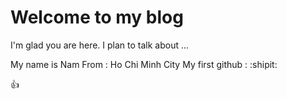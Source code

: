 # Welcome to my blog

I'm glad you are here. I plan to talk about ...

My name is Nam 
From : Ho Chi Minh City 
My first github : :shipit: 

:+1:


